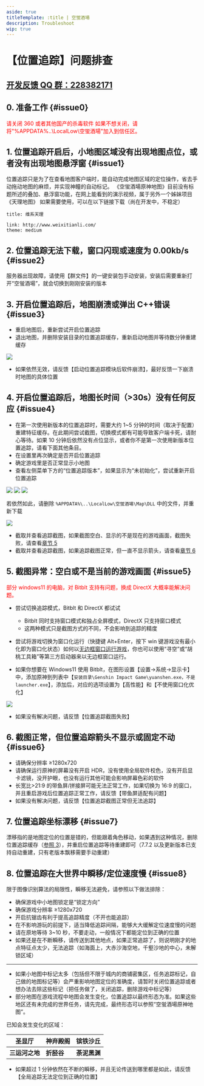 ```yaml
---
aside: true
titleTemplate: :title | 空蛍酒場
description: Troubleshoot
wip: true
---
```


[文：位置追踪问题排查.docx]: # '以下为“问题排查”内容'

# 【位置追踪】问题排查

## [开发反馈 QQ 群：228382171](https://jq.qq.com/?_wv=1027&k=EqhYN9uI)

## 0. 准备工作 {#issue0}

<span style="color: red">请关闭 360 或者其他国产的杀毒软件
如果不想关闭，请将"%APPDATA%\..\LocalLow\空蛍酒場\"加入到信任区。</span>

## 1. 位置追踪开启后，小地图区域没有出现地图点位，或者没有出现地图悬浮窗 {#issue1}

[#]: # '这里没有直接翻译，因英文用户大概率没有看过演示视频，未提及《天理地图》'

位置追踪只是为了在查看地图客户端时，能自动完成地图区域的定位操作，省去手动拖动地图的麻烦，并实现神瞳的自动标记。
《空蛍酒場原神地图》目前没有标题所述的叠加、悬浮窗功能，在网上能看到的演示视频，属于另外一个姊妹项目《天理地图》
如果需要使用，可以在以下链接下载（尚在开发中，不稳定）

```card
title: 维系天理

link: http://www.weixitianli.com/
theme: medium
```

## 2. 位置追踪无法下载，窗口闪现或速度为 0.00kb/s {#issue2}

[#]: # '“请使用【群文件】的一键安装包手动安装” 的部分 替换 给了 dc 服务器里的下载频道'

服务器出现故障，请使用【群文件】的一键安装包手动安装，安装后需要重新打开“空蛍酒場”，就会切换到刚刚安装的版本

## 3. 开启位置追踪后，地图崩溃或弹出 C++错误 {#issue3}

- 重启地图后，重新尝试开启位置追踪
- 退出地图，并删除安装目录的位置追踪缓存，重新启动地图并等待数分钟重建缓存

[#]: # '这里更新了客户端内一键清理位置追踪缓存的步骤，而不是到安装目录里删除，因此图片不同'

![](/imgs/ja/manual/auto-tracking/6.png)

[反馈方式]: # '最适合目标语言用户的反馈方式'

- 如果依然无效，请反馈【启动位置追踪模块后软件崩溃】，最好反馈一下崩溃时地图的具体位置

## 4. 开启位置追踪后，地图长时间（>30s）没有任何反应 {#issue4}

- 在第一次使用新版本的位置追踪时，需要大约 1~5 分钟的时间（取决于配置）重建特征缓存。在此期间尝试截图，切换模式都有可能导致客户端卡死，请耐心等待。如果 10 分钟后依然没有点位显示，或者你不是第一次使用新版本位置追踪，请看下面其他条目。
- 在设置里再次确定是否开启位置追踪
- 确定游戏里是否正常显示小地图
- 查看左侧菜单下方的“位置追踪版本”，如果显示为“未初始化”，尝试重新开启位置追踪

![](/imgs/ja/manual/auto-tracking/3.png)
![](/imgs/ja/manual/auto-tracking/4.png)
![](/imgs/ja/manual/auto-tracking/5.png)

[#]: # '与第 3 步一样，更新了客户端内一键清理的步骤和图片'

若依然如此，请删除 `%APPDATA%\..\LocalLow\空蛍酒場\Map\DLL` 中的文件，并重新下载

![](/imgs/ja/manual/auto-tracking/1.png)

- 截取并查看追踪截图，如果截图空白、显示的不是现在的游戏画面，截图失败，请查看[章节 5](#issue5)
- 截取并查看追踪截图，如果追踪截图正常，但一直不显示箭头，请查看[章节 6](#issue6)

## 5. 截图异常：空白或不是当前的游戏画面 {#issue5}

<span style="color: red">部分 windows11 的电脑，对 Bitblt 支持有问题，换成 DirectX 大概率能解决问题。</span>

- 尝试切换追踪模式，Bitblt 和 DirectX 都试试

  - Bitblt 同时支持窗口模式和独占全屏模式，DirectX 只支持窗口模式
  - 这两种模式只是截图方式的不同，不会影响到追踪的精度

- 尝试将游戏切换为窗口化运行（快捷键 Alt+Enter，按下 win 键游戏没有最小化即为窗口化状态）如何以[无边框窗口运行游戏](../overlay-mode/fullscreen-windowed/launching.md)，你也可以使用“寻空”或“胡桃工具箱”等第三方启动器来以无边框窗口运行。

- 如果你想要在 Windows11 使用 Bitblt，在图形设置【设置->系统->显示卡】中，添加原神到列表中【`安装目录\Genshin Impact Game\yuanshen.exe，不是launcher.exe`】，添加后，对应的选项设置为【高性能】和【不使用窗口化优化】

![](/imgs/ja/manual/auto-tracking/windowedoptimization.png)

- 如果没有解决问题，请反馈【位置追踪截图失败】

## 6. 截图正常，但位置追踪箭头不显示或固定不动 {#issue6}

- 请确保分辨率 ≥1280x720
- 请确保运行原神的屏幕没有开启 HDR，没有使用全局软件校色，没有开启显卡滤镜，没开护眼，也没有运行其他可能会影响屏幕色彩的软件
- 长宽比>21:9 的带鱼屏/拼接屏可能无法正常工作，如果切换为 16:9 的窗口，并且重启游戏后位置追踪正常工作，请反馈【带鱼屏适配有问题】
- 如果没有解决问题，请反馈【位置追踪截图正常但无法追踪】

## 7. 位置追踪坐标漂移 {#issue7}

漂移指的是地图定位的位置是错的，但能跟着角色移动，如果遇到这种情况，删除位置追踪缓存（[参照 3](#issue3)），并重启位置追踪等待重建即可（7.7.2 以及更新版本已支持自动重建，只有老版本飘移需要手动重建）

## 8. 位置追踪在大世界中瞬移/定位速度慢 {#issue8}

限于图像识别算法的局限性，瞬移无法避免，请参照以下做法排除：

- 确保游戏中小地图锁定是“锁定方向”
- 确保游戏分辨率 ≥1280x720
- 开启抗锯齿有利于提高追踪精度（不开也能追踪）
- 在不影响游玩的前提下，适当降低追踪间隔，能够大大缓解定位速度慢的问题
- 请在原地等待 3~10 秒，不要走动，一般情况下都能定位到正确的位置
- 如果还是在不断瞬移，请传送到其他地点，如果正常追踪了，则说明刚才的地点特征点太少，无法追踪（如海面上，大赤沙海空地，千壑沙地的中心，未解锁区域）

---

- 如果小地图中标记太多（包括但不限于城内的商铺密集区，任务追踪标记，自己做的地图标记等）会严重影响地图定位的准确度，请暂时关闭位置追踪或者想办法去除这些标记（把任务做了，关闭追踪，删除游戏中标记等）
- 部分地图在游戏流程中地图会发生变化，位置追踪以最终形态为准。如果这些地区还有未完成的世界任务，请先完成，最终形态可以参照“空蛍酒場原神地图”。

已知会发生变化的区域：

| 圣显厅         | 神弃殿阁   | 镔铁沙丘     |
| -------------- | ---------- | ------------ |
| **三运河之地** | **折胫谷** | **荼泥黑渊** |

- 如果超过 1 分钟依然在不断的瞬移，并且无论传送到哪里都是如此，请反馈【全局追踪无法定位到正确的位置】
